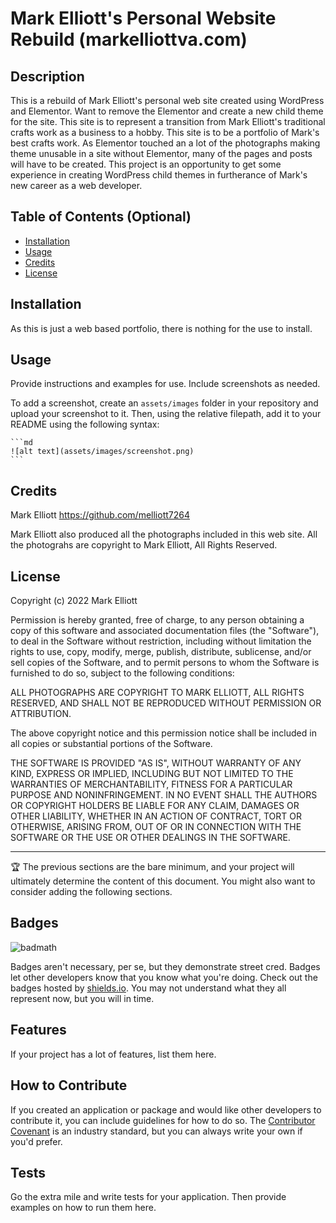 # Mark Elliott's Personal Website Rebuild (markelliottva.com)

## Description

This is a rebuild of Mark Elliott's personal web site created using WordPress and Elementor. Want to remove the Elementor and create a new child theme for the site. This site is to represent a transition from Mark Elliott's traditional crafts work as a business to a hobby. This site is to be a portfolio of Mark's best crafts work. As Elementor touched an a lot of the photographs making theme unusable in a site without Elementor, many of the pages and posts will have to be created. This project is an opportunity to get some experience in creating WordPress child themes in furtherance of Mark's new career as a web developer.

## Table of Contents (Optional)

- [Installation](#installation)
- [Usage](#usage)
- [Credits](#credits)
- [License](#license)

## Installation

As this is just a web based portfolio, there is nothing for the use to install.

## Usage

Provide instructions and examples for use. Include screenshots as needed.

To add a screenshot, create an `assets/images` folder in your repository and upload your screenshot to it. Then, using the relative filepath, add it to your README using the following syntax:

    ```md
    ![alt text](assets/images/screenshot.png)
    ```

## Credits

Mark Elliott https://github.com/melliott7264

Mark Elliott also produced all the photographs included in this web site. All the photograhs
are copyright to Mark Elliott, All Rights Reserved.

## License

Copyright (c) 2022 Mark Elliott

Permission is hereby granted, free of charge, to any person obtaining a copy
of this software and associated documentation files (the "Software"), to deal
in the Software without restriction, including without limitation the rights
to use, copy, modify, merge, publish, distribute, sublicense, and/or sell
copies of the Software, and to permit persons to whom the Software is
furnished to do so, subject to the following conditions:

ALL PHOTOGRAPHS ARE COPYRIGHT TO MARK ELLIOTT, ALL RIGHTS RESERVED, AND SHALL NOT BE
REPRODUCED WITHOUT PERMISSION OR ATTRIBUTION.

The above copyright notice and this permission notice shall be included in all
copies or substantial portions of the Software.

THE SOFTWARE IS PROVIDED "AS IS", WITHOUT WARRANTY OF ANY KIND, EXPRESS OR
IMPLIED, INCLUDING BUT NOT LIMITED TO THE WARRANTIES OF MERCHANTABILITY,
FITNESS FOR A PARTICULAR PURPOSE AND NONINFRINGEMENT. IN NO EVENT SHALL THE
AUTHORS OR COPYRIGHT HOLDERS BE LIABLE FOR ANY CLAIM, DAMAGES OR OTHER
LIABILITY, WHETHER IN AN ACTION OF CONTRACT, TORT OR OTHERWISE, ARISING FROM,
OUT OF OR IN CONNECTION WITH THE SOFTWARE OR THE USE OR OTHER DEALINGS IN THE
SOFTWARE.

---

🏆 The previous sections are the bare minimum, and your project will ultimately determine the content of this document. You might also want to consider adding the following sections.

## Badges

![badmath](https://img.shields.io/github/languages/top/lernantino/badmath)

Badges aren't necessary, per se, but they demonstrate street cred. Badges let other developers know that you know what you're doing. Check out the badges hosted by [shields.io](https://shields.io/). You may not understand what they all represent now, but you will in time.

## Features

If your project has a lot of features, list them here.

## How to Contribute

If you created an application or package and would like other developers to contribute it, you can include guidelines for how to do so. The [Contributor Covenant](https://www.contributor-covenant.org/) is an industry standard, but you can always write your own if you'd prefer.

## Tests

Go the extra mile and write tests for your application. Then provide examples on how to run them here.
